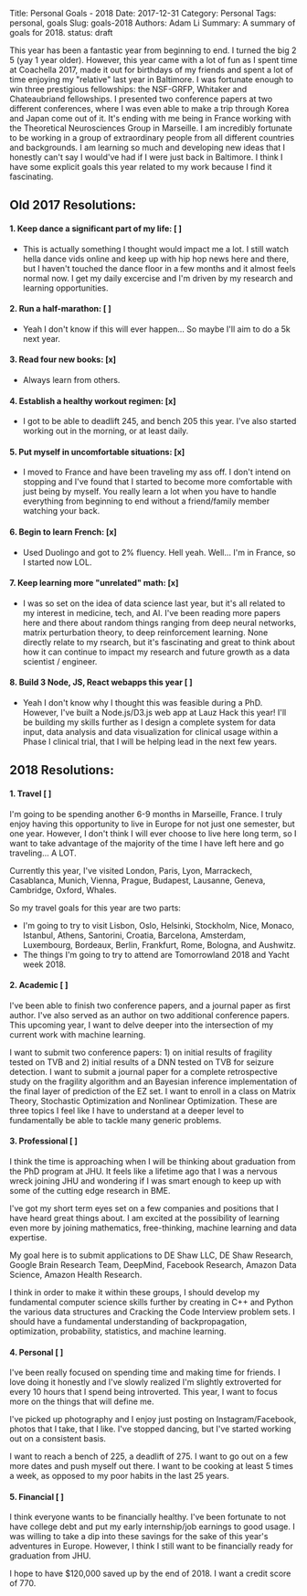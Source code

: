 Title: Personal Goals - 2018
Date: 2017-12-31
Category: Personal
Tags: personal, goals
Slug: goals-2018
Authors: Adam Li
Summary: A summary of goals for 2018.
status: draft

This year has been a fantastic year from beginning to end. I turned the big 2 5 (yay 1 year older). However, this year came with a lot of fun as I spent time at Coachella 2017, made it out for birthdays of my friends and spent a lot of time enjoying my "relative" last year in Baltimore. I was fortunate enough to win three prestigious fellowships: the NSF-GRFP, Whitaker and Chateaubriand fellowships. I presented two conference papers at two different conferences, where I was even able to make a trip through Korea and Japan come out of it. It's ending with me being in France working with the Theoretical Neurosciences Group in Marseille. I am incredibly fortunate to be working in a group of extraordinary people from all different countries and backgrounds. I am learning so much and developing new ideas that I honestly can't say I would've had if I were just back in Baltimore. I think I have some explicit goals this year related to my work because I find it fascinating.

## Old 2017 Resolutions:
#### 1. Keep dance a significant part of my life: [ ]
- This is actually something I thought would impact me a lot. I still watch hella dance vids online and keep up with hip hop news here and there, but I haven't touched the dance floor in a few months and it almost feels normal now. I get my daily excercise and I'm driven by my research and learning opportunities.

#### 2. Run a half-marathon: [ ]
- Yeah I don't know if this will ever happen... So maybe I'll aim to do a 5k next year.

#### 3. Read four new books: [x]
- Always learn from others.

#### 4. Establish a healthy workout regimen: [x]
- I got to be able to deadlift 245, and bench 205 this year. I've also started working out in the morning, or at least daily. 

#### 5. Put myself in uncomfortable situations: [x]
- I moved to France and have been traveling my ass off. I don't intend on stopping and I've found that I started to become more comfortable with just being by myself. You really learn a lot when you have to handle everything from beginning to end without a friend/family member watching your back.

#### 6. Begin to learn French: [x]
- Used Duolingo and got to 2% fluency. Hell yeah. Well... I'm in France, so I started now LOL.

#### 7. Keep learning more "unrelated" math: [x]
- I was so set on the idea of data science last year, but it's all related to my interest in medicine, tech, and AI. I've been reading more papers here and there about random things ranging from deep neural networks, matrix perturbation theory, to deep reinforcement learning. None directly relate to my rsearch, but it's fascinating and great to think about how it can continue to impact my research and future growth as a data scientist / engineer.

#### 8. Build 3 Node, JS, React webapps this year [ ]
- Yeah I don't know why I thought this was feasible during a PhD. However, I've built a Node.js/D3.js web app at Lauz Hack this year! I'll be building my skills further as I design a complete system for data input, data analysis and data visualization for clinical usage within a Phase I clinical trial, that I will be helping lead in the next few years.

## 2018 Resolutions:
#### 1. Travel [ ]
I'm going to be spending another 6-9 months in Marseille, France. I truly enjoy having this opportunity to live in Europe for not just one semester, but one year. However, I don't think I will ever choose to live here long term, so I want to take advantage of the majority of the time I have left here and go traveling... A LOT. 

Currently this year, I've visited London, Paris, Lyon, Marrackech, Casablanca, Munich, Vienna, Prague, Budapest, Lausanne, Geneva, Cambridge, Oxford, Whales. 

So my travel goals for this year are two parts:
- I'm going to try to visit Lisbon, Oslo, Helsinki, Stockholm, Nice, Monaco, Istanbul, Athens, Santorini, Croatia, Barcelona, Amsterdam, Luxembourg, Bordeaux, Berlin, Frankfurt, Rome, Bologna, and Aushwitz.
- The things I'm going to try to attend are Tomorrowland 2018 and Yacht week 2018.

#### 2. Academic [ ]
I've been able to finish two conference papers, and a journal paper as first author. I've also served as an author on two additional conference papers. This upcoming year, I want to delve deeper into the intersection of my current work with machine learning. 

I want to submit two conference papers: 1) on initial results of fragility tested on TVB and 2) initial results of a DNN tested on TVB for seizure detection. I want to submit a journal paper for a complete retrospective study on the fragility algorithm and an Bayesian inference implementation of the final layer of prediction of the EZ set. I want to enroll in a class on Matrix Theory, Stochastic Optimization and Nonlinear Optimization. These are three topics I feel like I have to understand at a deeper level to fundamentally be able to tackle many generic problems.

#### 3. Professional [ ]
I think the time is approaching when I will be thinking about graduation from the PhD program at JHU. It feels like a lifetime ago that I was a nervous wreck joining JHU and wondering if I was smart enough to keep up with some of the cutting edge research in BME. 

I've got my short term eyes set on a few companies and positions that I have heard great things about. I am excited at the possibility of learning even more by joining mathematics, free-thinking, machine learning and data expertise.

My goal here is to submit applications to DE Shaw LLC, DE Shaw Research, Google Brain Research Team, DeepMind, Facebook Research, Amazon Data Science, Amazon Health Research. 

I think in order to make it within these groups, I should develop my fundamental computer science skills further by creating in C++ and Python the various data structures and Cracking the Code Interview problem sets. I should have a fundamental understanding of backpropagation, optimization, probability, statistics, and machine learning.

#### 4. Personal [ ]
I've been really focused on spending time and making time for friends. I love doing it honestly and I've slowly realized I'm slightly extroverted for every 10 hours that I spend being introverted. This year, I want to focus more on the things that will define me. 

I've picked up photography and I enjoy just posting on Instagram/Facebook, photos that I take, that I like. I've stopped dancing, but I've started working out on a consistent basis. 

I want to reach a bench of 225, a deadlift of 275. I want to go out on a few more dates and push myself out there. I want to be cooking at least 5 times a week, as opposed to my poor habits in the last 25 years.

#### 5. Financial [ ]
I think everyone wants to be financially healthy. I've been fortunate to not have college debt and put my early internship/job earnings to good usage. I was willing to take a dip into these savings for the sake of this year's adventures in Europe. However, I think I still want to be financially ready for graduation from JHU. 

I hope to have $120,000 saved up by the end of 2018. I want a credit score of 770. 
